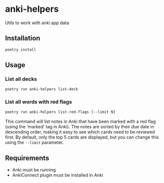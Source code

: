 # anki-helpers
Utils to work with anki app data

## Installation

```bash
poetry install
```

## Usage

### List all decks
```bash
poetry run anki-helpers list-deck
```

### List all words with red flags
```bash
poetry run anki-helpers list-red-flags [--limit N]
```

This command will list notes in Anki that have been marked with a red flag (using the 'marked' tag in Anki). The notes are sorted by their due date in descending order, making it easy to see which cards need to be reviewed first. By default, only the top 5 cards are displayed, but you can change this using the `--limit` parameter.

## Requirements
- Anki must be running
- AnkiConnect plugin must be installed in Anki
